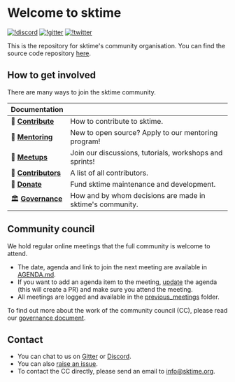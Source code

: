 # Welcome to sktime 

[![!discord](https://img.shields.io/static/v1?logo=discord&label=discord&message=chat&color=lightgreen)](https://discord.com/invite/gqSab2K) [![!gitter](https://img.shields.io/static/v1?logo=gitter&label=gitter&message=chat&color=lightgreen)](https://gitter.im/sktime/community) [![!twitter](https://img.shields.io/twitter/follow/sktime_toolbox?label=%20Twitter&style=social)](https://twitter.com/sktime_toolbox)

This is the repository for sktime's community organisation. 
You can find the source code repository [here](https://github.com/alan-turing-institute/sktime).

## How to get involved

There are many ways to join the sktime community. 

| Documentation              |                                                                |
| -------------------------- | --------------------------------------------------------------        |
| :gift_heart: **[Contribute]**        | How to contribute to sktime.          |
| :school_satchel:  **[Mentoring]** | New to open source? Apply to our mentoring program! |
| :date: **[Meetups]** | Join our discussions, tutorials, workshops and sprints! |
| :medal_sports: **[Contributors]** | A list of all contributors. |
| :money_with_wings: **[Donate]** | Fund sktime maintenance and development. |
| :classical_building: **[Governance]** | How and by whom decisions are made in sktime's community.   |

[contribute]: https://github.com/alan-turing-institute/sktime/blob/main/CONTRIBUTING.md
[donate]: https://opencollective.com/sktime
[contributors]: https://github.com/alan-turing-institute/sktime/blob/main/CONTRIBUTORS.md
[governance]: https://www.sktime.org/en/latest/governance.html
[mentoring]: https://github.com/sktime/mentoring
[meetups]: https://calendar.google.com/calendar/embed?src=sktime.toolbox%40gmail.com&ctz=UTC

## Community council

We hold regular online meetings that the full community is welcome to attend. 

* The date, agenda and link to join the next meeting are available in [AGENDA.md](https://github.com/sktime/community-org/blob/main/community_council/AGENDA.md).
* If you want to add an agenda item to the meeting, [update](https://github.com/sktime/community-org/blob/main/community_council/AGENDA.md) the agenda (this will create a PR) and make sure you attend the meeting.
* All meetings are logged and available in the [previous_meetings](https://github.com/sktime/community-org/blob/main/community_council/previous_meetings) folder.

To find out more about the work of the community council (CC), please read our [governance document](https://www.sktime.org/en/latest/governance.html).

## Contact
* You can chat to us on [Gitter](https://gitter.im/sktime/community) or [Discord](https://discord.com/invite/gqSab2K). 
* You can also [raise an issue](https://github.com/alan-turing-institute/sktime/issues/new).
* To contact the CC directly, please send an email to info@sktime.org.
